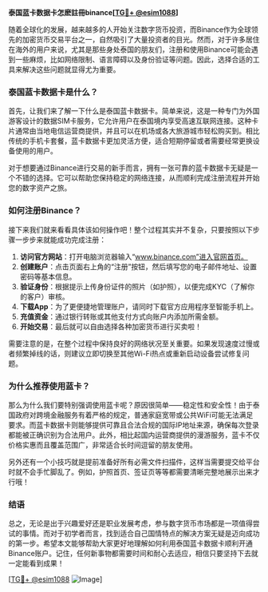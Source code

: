 **泰国蓝卡数据卡怎麽註冊binance[[TG💪+ @esim1088](https://t.me/s/esim1088)]**

随着全球化的发展，越来越多的人开始关注数字货币投资，而Binance作为全球领先的加密货币交易平台之一，自然吸引了大量投资者的目光。然而，对于许多居住在海外的用户来说，尤其是那些身处泰国的朋友们，注册和使用Binance可能会遇到一些麻烦，比如网络限制、语言障碍以及身份验证等问题。因此，选择合适的工具来解决这些问题就显得尤为重要。

### 泰国蓝卡数据卡是什么？

首先，让我们来了解一下什么是泰国蓝卡数据卡。简单来说，这是一种专门为外国游客设计的数据SIM卡服务，它允许用户在泰国境内享受高速互联网连接。这种卡片通常由当地电信运营商提供，并且可以在机场或各大旅游城市轻松购买到。相比传统的手机卡套餐，蓝卡数据卡更加灵活方便，适合短期停留或者需要经常更换设备使用的用户。

对于想要通过Binance进行交易的新手而言，拥有一张可靠的蓝卡数据卡无疑是一个不错的选择。它可以帮助您保持稳定的网络连接，从而顺利完成注册流程并开始您的数字资产之旅。

### 如何注册Binance？

接下来我们就来看看具体该如何操作吧！整个过程其实并不复杂，只要按照以下步骤一步步来就能成功完成注册：

1. **访问官方网站**：打开电脑浏览器输入“www.binance.com”进入官网首页。
2. **创建账户**：点击页面右上角的“注册”按钮，然后填写您的电子邮件地址、设置密码等基本信息。
3. **验证身份**：根据提示上传身份证件的照片（如护照），以便完成KYC（了解你的客户）审核。
4. **下载App**：为了更便捷地管理账户，请同时下载官方应用程序至智能手机上。
5. **充值资金**：通过银行转账或其他支付方式向账户内添加所需金额。
6. **开始交易**：最后就可以自由选择各种加密货币进行买卖啦！

需要注意的是，在整个过程中保持良好的网络状况至关重要。如果发现速度过慢或者频繁掉线的话，则建议立即切换至其他Wi-Fi热点或重新启动设备尝试修复问题。

### 为什么推荐使用蓝卡？

那么为什么我们要特别强调使用蓝卡呢？原因很简单——稳定性和安全性！由于泰国政府对跨境金融服务有着严格的规定，普通家庭宽带或公共WiFi可能无法满足要求。而蓝卡数据卡则能够提供可靠且合法合规的国际IP地址来源，确保每次登录都能被正确识别为合法用户。此外，相比起国内运营商提供的漫游服务，蓝卡不仅价格实惠而且覆盖范围广，非常适合长时间逗留的朋友使用。

另外还有一个小技巧就是提前准备好所有必需文件扫描件，这样当需要提交给平台时就不会手忙脚乱了。例如，护照首页、签证页等等都需要清晰完整地展示出来才行哦！

### 结语

总之，无论是出于兴趣爱好还是职业发展考虑，参与数字货币市场都是一项值得尝试的事情。而对于初学者而言，找到适合自己国情特点的解决方案无疑是迈向成功的第一步。希望本文能够帮助大家更好地理解如何利用泰国蓝卡数据卡顺利开通Binance账户。记住，任何新事物都需要时间和耐心去适应，相信只要坚持下去就一定能看到成果！

[[TG💪+ @esim1088](https://t.me/s/esim1088) ![Image](https://i.postimg.cc/4NQfJmqS/Snipaste-2025-05-13-00-14-12.png)]
